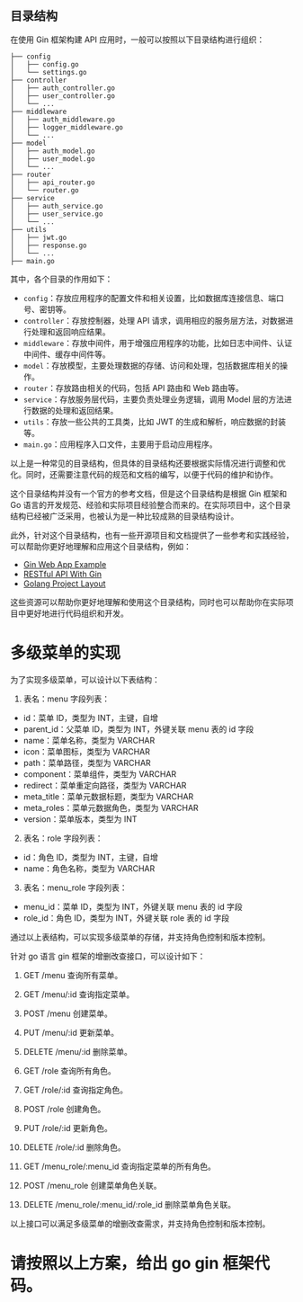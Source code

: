 ## 目录结构

在使用 Gin 框架构建 API 应用时，一般可以按照以下目录结构进行组织：

```
├── config
│   ├── config.go
│   └── settings.go
├── controller
│   ├── auth_controller.go
│   ├── user_controller.go
│   └── ...
├── middleware
│   ├── auth_middleware.go
│   ├── logger_middleware.go
│   └── ...
├── model
│   ├── auth_model.go
│   ├── user_model.go
│   └── ...
├── router
│   ├── api_router.go
│   └── router.go
├── service
│   ├── auth_service.go
│   ├── user_service.go
│   └── ...
├── utils
│   ├── jwt.go
│   ├── response.go
│   └── ...
├── main.go
```

其中，各个目录的作用如下：

- `config`：存放应用程序的配置文件和相关设置，比如数据库连接信息、端口号、密钥等。
- `controller`：存放控制器，处理 API 请求，调用相应的服务层方法，对数据进行处理和返回响应结果。
- `middleware`：存放中间件，用于增强应用程序的功能，比如日志中间件、认证中间件、缓存中间件等。
- `model`：存放模型，主要处理数据的存储、访问和处理，包括数据库相关的操作。
- `router`：存放路由相关的代码，包括 API 路由和 Web 路由等。
- `service`：存放服务层代码，主要负责处理业务逻辑，调用 Model 层的方法进行数据的处理和返回结果。
- `utils`：存放一些公共的工具类，比如 JWT 的生成和解析，响应数据的封装等。
- `main.go`：应用程序入口文件，主要用于启动应用程序。

以上是一种常见的目录结构，但具体的目录结构还要根据实际情况进行调整和优化。同时，还需要注意代码的规范和文档的编写，以便于代码的维护和协作。

这个目录结构并没有一个官方的参考文档，但是这个目录结构是根据 Gin 框架和 Go 语言的开发规范、经验和实际项目经验整合而来的。在实际项目中，这个目录结构已经被广泛采用，也被认为是一种比较成熟的目录结构设计。

此外，针对这个目录结构，也有一些开源项目和文档提供了一些参考和实践经验，可以帮助你更好地理解和应用这个目录结构，例如：

- [Gin Web App Example](https://github.com/go-programming-tour-book/blog-service)
- [RESTful API With Gin](https://semaphoreci.com/community/tutorials/building-and-testing-a-rest-api-in-go-with-gin)
- [Golang Project Layout](https://github.com/golang-standards/project-layout)

这些资源可以帮助你更好地理解和使用这个目录结构，同时也可以帮助你在实际项目中更好地进行代码组织和开发。

# 多级菜单的实现

为了实现多级菜单，可以设计以下表结构：

1. 表名：menu
   字段列表：

- id：菜单 ID，类型为 INT，主键，自增
- parent_id：父菜单 ID，类型为 INT，外键关联 menu 表的 id 字段
- name：菜单名称，类型为 VARCHAR
- icon：菜单图标，类型为 VARCHAR
- path：菜单路径，类型为 VARCHAR
- component：菜单组件，类型为 VARCHAR
- redirect：菜单重定向路径，类型为 VARCHAR
- meta_title：菜单元数据标题，类型为 VARCHAR
- meta_roles：菜单元数据角色，类型为 VARCHAR
- version：菜单版本，类型为 INT

2. 表名：role
   字段列表：

- id：角色 ID，类型为 INT，主键，自增
- name：角色名称，类型为 VARCHAR

3. 表名：menu_role
   字段列表：

- menu_id：菜单 ID，类型为 INT，外键关联 menu 表的 id 字段
- role_id：角色 ID，类型为 INT，外键关联 role 表的 id 字段

通过以上表结构，可以实现多级菜单的存储，并支持角色控制和版本控制。

针对 go 语言 gin 框架的增删改查接口，可以设计如下：

1. GET /menu
   查询所有菜单。

2. GET /menu/:id
   查询指定菜单。

3. POST /menu
   创建菜单。

4. PUT /menu/:id
   更新菜单。

5. DELETE /menu/:id
   删除菜单。

6. GET /role
   查询所有角色。

7. GET /role/:id
   查询指定角色。

8. POST /role
   创建角色。

9. PUT /role/:id
   更新角色。

10. DELETE /role/:id
    删除角色。

11. GET /menu_role/:menu_id
    查询指定菜单的所有角色。

12. POST /menu_role
    创建菜单角色关联。

13. DELETE /menu_role/:menu_id/:role_id
    删除菜单角色关联。

以上接口可以满足多级菜单的增删改查需求，并支持角色控制和版本控制。

# 请按照以上方案，给出 go gin 框架代码。
